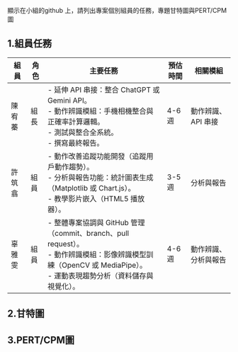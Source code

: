  顯示在小組的github 上，請列出專案個別組員的任務，專題甘特圖與PERT/CPM圖
 
## 1.組員任務

| 組員   | 角色 | 主要任務                                                                 | 預估時間 | 相關模組                     |
|--------|------|--------------------------------------------------------------------------|----------|------------------------------|
| 陳宥蓁 | 組長 | - 延伸 API 串接：整合 ChatGPT 或 Gemini API。<br>- 動作辨識模組：手機相機整合與正確率計算邏輯。<br>- 測試與整合全系統。<br>- 撰寫最終報告。 | 4-6 週   | 動作辨識、API 串接           |
| 許筑翕 | 組員 | - 動作改善追蹤功能開發（追蹤用戶動作趨勢）。<br>- 分析與報告功能：統計圖表生成（Matplotlib 或 Chart.js）。<br>- 教學影片嵌入（HTML5 播放器）。 | 3-5 週   | 分析與報告                   |
| 辜雅雯 | 組員 |  - 整體專案協調與 GitHub 管理（commit、branch、pull request）。 <br>- 動作辨識模組：影像辨識模型訓練（OpenCV 或 MediaPipe）。<br>- 運動表現趨勢分析（資料儲存與視覺化）。 | 4-6 週   | 動作辨識、分析與報告 |

## 2.甘特圖

## 3.PERT/CPM圖

